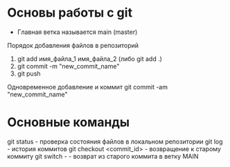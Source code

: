 # Основы работы с git
- Главная ветка называется main (master)

Порядок добавления файлов в репозиторий
1. git add имя_файла_1 имя_файла_2 (либо git add .)
2. git commit -m "new_commit_name"
3. git push

Одновременное добавление и коммит
git commit -am "new_commit_name"
# Основные команды
git status - проверка состояния файлов в локальном репозитории
git log - история коммитов
git checkout <commit_id> - возвращение к старому коммиту
git switch - - возврат из старого коммита в ветку MAIN